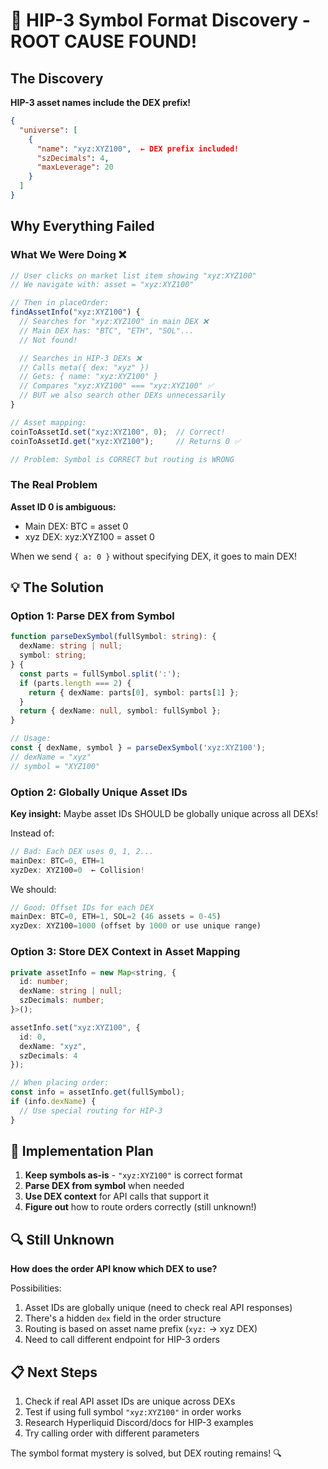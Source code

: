 # 🎯 HIP-3 Symbol Format Discovery - ROOT CAUSE FOUND!

## The Discovery

**HIP-3 asset names include the DEX prefix!**

```json
{
  "universe": [
    {
      "name": "xyz:XYZ100",  ← DEX prefix included!
      "szDecimals": 4,
      "maxLeverage": 20
    }
  ]
}
```

## Why Everything Failed

### What We Were Doing ❌

```typescript
// User clicks on market list item showing "xyz:XYZ100"
// We navigate with: asset = "xyz:XYZ100"

// Then in placeOrder:
findAssetInfo("xyz:XYZ100") {
  // Searches for "xyz:XYZ100" in main DEX ❌
  // Main DEX has: "BTC", "ETH", "SOL"...
  // Not found!

  // Searches in HIP-3 DEXs ❌
  // Calls meta({ dex: "xyz" })
  // Gets: { name: "xyz:XYZ100" }
  // Compares "xyz:XYZ100" === "xyz:XYZ100" ✅
  // BUT we also search other DEXs unnecessarily
}

// Asset mapping:
coinToAssetId.set("xyz:XYZ100", 0);  // Correct!
coinToAssetId.get("xyz:XYZ100");     // Returns 0 ✅

// Problem: Symbol is CORRECT but routing is WRONG
```

### The Real Problem

**Asset ID 0 is ambiguous:**

- Main DEX: BTC = asset 0
- xyz DEX: xyz:XYZ100 = asset 0

When we send `{ a: 0 }` without specifying DEX, it goes to main DEX!

## 💡 The Solution

### Option 1: Parse DEX from Symbol

```typescript
function parseDexSymbol(fullSymbol: string): {
  dexName: string | null;
  symbol: string;
} {
  const parts = fullSymbol.split(':');
  if (parts.length === 2) {
    return { dexName: parts[0], symbol: parts[1] };
  }
  return { dexName: null, symbol: fullSymbol };
}

// Usage:
const { dexName, symbol } = parseDexSymbol('xyz:XYZ100');
// dexName = "xyz"
// symbol = "XYZ100"
```

### Option 2: Globally Unique Asset IDs

**Key insight:** Maybe asset IDs SHOULD be globally unique across all DEXs!

Instead of:

```typescript
// Bad: Each DEX uses 0, 1, 2...
mainDex: BTC=0, ETH=1
xyzDex: XYZ100=0  ← Collision!
```

We should:

```typescript
// Good: Offset IDs for each DEX
mainDex: BTC=0, ETH=1, SOL=2 (46 assets = 0-45)
xyzDex: XYZ100=1000 (offset by 1000 or use unique range)
```

### Option 3: Store DEX Context in Asset Mapping

```typescript
private assetInfo = new Map<string, {
  id: number;
  dexName: string | null;
  szDecimals: number;
}>();

assetInfo.set("xyz:XYZ100", {
  id: 0,
  dexName: "xyz",
  szDecimals: 4
});

// When placing order:
const info = assetInfo.get(fullSymbol);
if (info.dexName) {
  // Use special routing for HIP-3
}
```

## 🚀 Implementation Plan

1. **Keep symbols as-is** - `"xyz:XYZ100"` is correct format
2. **Parse DEX from symbol** when needed
3. **Use DEX context** for API calls that support it
4. **Figure out** how to route orders correctly (still unknown!)

## 🔍 Still Unknown

**How does the order API know which DEX to use?**

Possibilities:

1. Asset IDs are globally unique (need to check real API responses)
2. There's a hidden `dex` field in the order structure
3. Routing is based on asset name prefix (`xyz:` → xyz DEX)
4. Need to call different endpoint for HIP-3 orders

## 📋 Next Steps

1. Check if real API asset IDs are unique across DEXs
2. Test if using full symbol `"xyz:XYZ100"` in order works
3. Research Hyperliquid Discord/docs for HIP-3 examples
4. Try calling order with different parameters

The symbol format mystery is solved, but DEX routing remains! 🔍
